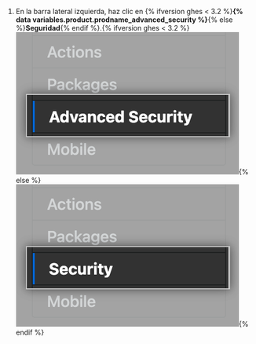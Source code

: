 1. En la barra lateral izquierda, haz clic en {% ifversion ghes < 3.2 %}**{% data variables.product.prodname_advanced_security %}**{% else %}**Seguridad**{% endif %}.{% ifversion ghes < 3.2 %} ![Advanced Security sidebar](/assets/images/enterprise/management-console/sidebar-advanced-security.png){% else %}
![Security sidebar](/assets/images/enterprise/3.2/management-console/sidebar-security.png){% endif %}